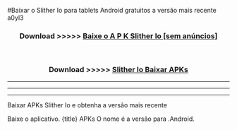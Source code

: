 #Baixar o Slither Io   para tablets Android gratuitos a versão mais recente a0yl3


<div align="center">
<h3>Download >>>>> <a href="https://pt-web.web.app/?pt= Slither Io ">Baixe o A P K Slither Io  [sem anúncios]</a></h3><br>

<h3>Download >>>>> <a href="https://pt-web.web.app/?pt= Slither Io ">Slither Io  Baixar APKs</a></h3>
</div>

----------------------------------------------------------

----------------------------------------------------------

----------------------------------------------------------

Baixar APKs Slither Io  e obtenha a versão mais recente

Baixe o aplicativo. {title} APKs O nome é a versão para .Android.


